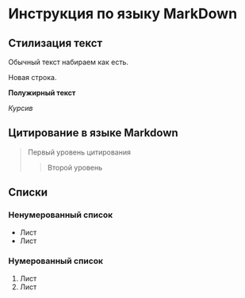 # Инструкция по языку MarkDown

## Стилизация текст 
Обычный текст набираем как есть.

Новая строка.

**Полужирный текст**

*Курсив*

## Цитирование в языке Markdown
> Первый уровень цитирования
>> Второй уровень

## Списки
### Ненумерованный список

* Лист 
* Лист

### Нумерованный список
1. Лист
2. Лист